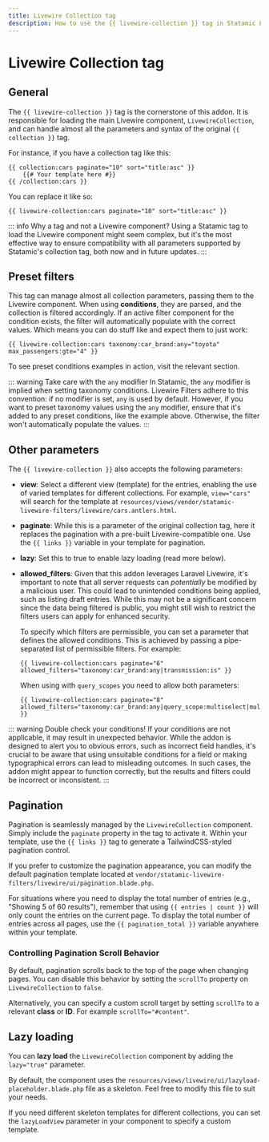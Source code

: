 ```yaml
---
title: Livewire Collection tag
description: How to use the {{ livewire-collection }} tag in Statamic Livewire Filters.
---
```


# Livewire Collection tag

## General

The `{{ livewire-collection }}` tag is the cornerstone of this addon. It is responsible for loading the main Livewire component, `LivewireCollection`, and can handle almost all the parameters and syntax of the original `{{ collection }}` tag.

For instance, if you have a collection tag like this:

```antlers
{{ collection:cars paginate="10" sort="title:asc" }}
    {{# Your template here #}}
{{ /collection:cars }}
```

You can replace it like so:

```antlers
{{ livewire-collection:cars paginate="10" sort="title:asc" }}
```

::: info Why a tag and not a Livewire component?
Using a Statamic tag to load the Livewire component might seem complex, but it's the most effective way to ensure compatibility with all parameters supported by Statamic's collection tag, both now and in future updates.
:::

## Preset filters

This tag can manage almost all collection parameters, passing them to the Livewire component. When using **conditions**, they are parsed, and the collection is filtered accordingly. If an active filter component for the condition exists, the filter will automatically populate with the correct values. Which means you can do stuff like and expect them to just work:

```antlers
{{ livewire-collection:cars taxonomy:car_brand:any="toyota" max_passengers:gte="4" }}
```

To see preset conditions examples in action, visit the relevant section.

::: warning Take care with the `any` modifier
In Statamic, the `any` modifier is implied when setting taxonomy conditions. Livewire Filters adhere to this convention: if no modifier is set, `any` is used by default. However, if you want to preset taxonomy values using the `any` modifier, ensure that it's added to any preset conditions, like the example above. Otherwise, the filter won't automatically populate the values.
:::

## Other parameters

The `{{ livewire-collection }}` also accepts the following parameters:

- **view**: Select a different view (template) for the entries, enabling the use of varied templates for different collections. For example, `view="cars"` will search for the template at `resources/views/vendor/statamic-livewire-filters/livewire/cars.antlers.html`.
- **paginate**: While this is a parameter of the original collection tag, here it replaces the pagination with a pre-built Livewire-compatible one. Use the `{{ links }}` variable in your template for pagination.
- **lazy**: Set this to true to enable lazy loading (read more below).
- **allowed_filters**: Given that this addon leverages Laravel Livewire, it's important to note that all server requests can *potentially* be modified by a malicious user. This could lead to unintended conditions being applied, such as listing draft entries. While this may not be a significant concern since the data being filtered is public, you might still wish to restrict the filters users can apply for enhanced security.

  To specify which filters are permissible, you can set a parameter that defines the allowed conditions. This is achieved by passing a pipe-separated list of permissible filters. For example:

  ```antlers
  {{ livewire-collection:cars paginate="6" allowed_filters="taxonomy:car_brand:any|transmission:is" }}
  ```

  When using with `query_scopes` you need to allow both parameters:

  ```antlers
  {{ livewire-collection:cars paginate="8" allowed_filters="taxonomy:car_brand:any|query_scope:multiselect|multiselect:special_categories" }}
  ```

::: warning Double check your conditions!
If your conditions are not applicable, it may result in unexpected behavior. While the addon is designed to alert you to obvious errors, such as incorrect field handles, it's crucial to be aware that using unsuitable conditions for a field or making typographical errors can lead to misleading outcomes. In such cases, the addon might appear to function correctly, but the results and filters could be incorrect or inconsistent.
:::

## Pagination

Pagination is seamlessly managed by the `LivewireCollection` component. Simply include the `paginate` property in the tag to activate it. Within your template, use the `{{ links }}` tag to generate a TailwindCSS-styled pagination control.

If you prefer to customize the pagination appearance, you can modify the default pagination template located at `vendor/statamic-livewire-filters/livewire/ui/pagination.blade.php`.

For situations where you need to display the total number of entries (e.g., "Showing 5 of 60 results"), remember that using `{{ entries | count }}` will only count the entries on the current page. To display the total number of entries across all pages, use the `{{ pagination_total }}` variable anywhere within your template.

### Controlling Pagination Scroll Behavior

By default, pagination scrolls back to the top of the page when changing pages. You can disable this behavior by setting the `scrollTo` property on `LivewireCollection` to `false`.

Alternatively, you can specify a custom scroll target by setting `scrollTo` to a relevant **class** or **ID**. For example `scrollTo="#content"`.

## Lazy loading

You can **lazy load** the `LivewireCollection` component by adding the `lazy="true"` parameter.

By default, the component uses the `resources/views/livewire/ui/lazyload-placeholder.blade.php` file as a skeleton. Feel free to modify this file to suit your needs.

If you need different skeleton templates for different collections, you can set the `lazyLoadView` parameter in your component to specify a custom template. 